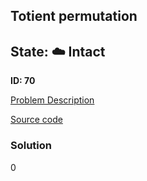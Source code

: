 ## Totient permutation

## State: :cloud: **Intact**

**ID: 70**

[Problem Description](https://projecteuler.net/problem=70)

[Source code](main.cpp)

### Solution
0